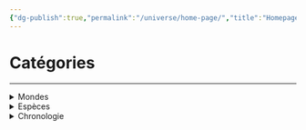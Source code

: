 ```yaml
---
{"dg-publish":true,"permalink":"/universe/home-page/","title":"Homepage","tags":["gardenEntry"]}
---
```



# Catégories
---


<details class="callout foldable" data-callout="foldable">   <summary class="callout-title"> Mondes </summary>
<p>Liste des mondes répertoriés :</p>

<div class="transclusion internal-embed is-loaded"><div class="markdown-embed">



<ul><li>1) Second Horizon<ul><li>Addenyd</li></ul></li><li>2) Univers<ul><li><a href="/universe/mondes/stellaire/espaces/espace-1/" data-href="Universe/Mondes/Stellaire/Espaces/Espace 1.md" class="internal-link">Espace 1</a><ul><li><a href="/universe/mondes/stellaire/galaxies/voie-lactée/" data-href="Universe/Mondes/Stellaire/Galaxies/Voie Lactée.md" class="internal-link">Voie Lactée</a><ul><li><a href="/universe/mondes/stellaire/planètes/terra/" data-href="Universe/Mondes/Stellaire/Planètes/Terra.md" class="internal-link">Terra</a></li></ul></li></ul></li></ul></li><li><a href="/universe/mondes/abysses/abysses/" data-href="Universe/Mondes/Abysses/Abysses.md" class="internal-link">3) Système Abyssal</a><ul><li><a href="/universe/mondes/abysses/abysses#les-abysses-rouges/" data-href="Universe/Mondes/Abysses/Abysses.md#Les Abysses Rouges" class="internal-link">Niveau 1 :</a><ul><li>Necrofor</li><li><a href="/universe/mondes/abysses/nedenfor/" data-href="Universe/Mondes/Abysses/Nedenfor.md" class="internal-link">Nedenfor</a></li><li>Valkrag</li></ul></li><li><a href="/universe/mondes/abysses/abysses#les-abysses-bleues/" data-href="Universe/Mondes/Abysses/Abysses.md#Les Abysses Bleues" class="internal-link">Niveau 2 :</a><ul><li>Ankra</li><li><a href="/universe/mondes/abysses/asalvadah/" data-href="Universe/Mondes/Abysses/Asalvadah.md" class="internal-link">Asalvadah</a></li><li>Dedallus</li><li>Necrofor</li><li>Nihil</li><li>Reh’ leth / Ryloth</li><li>Sûl Sanctum</li></ul></li><li><a href="/universe/mondes/abysses/abysses#les-abysses-noirs/" data-href="Universe/Mondes/Abysses/Abysses.md#Les Abysses Noirs" class="internal-link">Niveau 3 :</a><ul><li>Exeuntium</li><li>Nÿrheim</li></ul></li></ul></li></ul>

</div></div>

  </div> </details>

<details class="callout foldable" data-callout="foldable">   <summary class="callout-title"> Espèces </summary>
<p>Liste des espèces répertoriés :</p>

<div class="transclusion internal-embed is-loaded"><div class="markdown-embed">



<ul><li>Ådla</li><li>Aingeals</li><li>Alfayn<ul><li>Ashgayn</li><li>Elgayn / Elkayn</li><li>Istgayn / Ishgayn</li><li>Krayn</li><li>Naayn</li><li>Syvayn / Sylvayn / Sylfayn</li><li>Ulgayn</li><li>Zefayn</li></ul></li><li>Animata / Exeeds</li><li>Arthropodes</li><li>Ayleeth</li><li>Beasts</li><li>Deamons / Hellions / Daemas / Daemos</li><li><a href="/universe/espèces/deus-ex-lumina/" data-href="Universe/Espèces/Deus Ex Lumina.md" class="internal-link">Deus Ex Lumina</a></li><li>Dragons</li><li>Eidolon</li><li>Élémentaires</li><li>Exnoctis</li><li>Fées<ul><li>Elyns</li><li>Nymphes</li><li>Pixies</li><li>Sprites</li></ul></li><li>Fleya</li><li>Géants</li><li>Grandbeasts</li><li>Green Skins<ul><li>Goblins</li><li>Hobgoblin</li><li>Ogres</li><li>Orks</li><li>Trolls</li></ul></li><li>Halfbeasts</li><li>Ignis Fatuus</li><li>Kobolds</li><li>Kreegull</li><li>Les Grands Anciens</li><li>Lizards / Repthilian / Saarun</li><li>Nains / Nibelungen</li><li>Necron</li><li>Necrurrian</li><li><a href="/universe/espèces/nimeonid/" data-href="Universe/Espèces/Nimeonid.md" class="internal-link">Nimeonid</a> / Ex Machina</li><li>Nyxes / Sirènes</li><li>Salamender</li><li>Shibiki</li><li><a href="/universe/espèces/sivers/" data-href="Universe/Espèces/Sivers.md" class="internal-link">Sivers</a></li><li>Skarn</li><li>Spectres</li><li>Vampires ❌ Dhampeal / Drakennir / Vampeal / Draenpir / Vaempir / Vorleeth / Dhampvorn</li><li><a href="/universe/espèces/veshkraal/" data-href="Universe/Espèces/Veshkraal.md" class="internal-link">Veshkraal</a></li></ul>

</div></div>

  </div> </details>

<details class="callout foldable" data-callout="foldable">   <summary class="callout-title">Chronologie</summary>
  <p>Liste des événements historiques :</p>

<div class="transclusion internal-embed is-loaded"><a class="markdown-embed-link" href="/universe/evenement/chronologies/" aria-label="Open link"><svg xmlns="http://www.w3.org/2000/svg" width="24" height="24" viewBox="0 0 24 24" fill="none" stroke="currentColor" stroke-width="2" stroke-linecap="round" stroke-linejoin="round" class="svg-icon lucide-link"><path d="M10 13a5 5 0 0 0 7.54.54l3-3a5 5 0 0 0-7.07-7.07l-1.72 1.71"></path><path d="M14 11a5 5 0 0 0-7.54-.54l-3 3a5 5 0 0 0 7.07 7.07l1.71-1.71"></path></svg></a><div class="markdown-embed">




![[Univers Events.canvas|Univers Events]]

</div></div>

  </div> </details>


